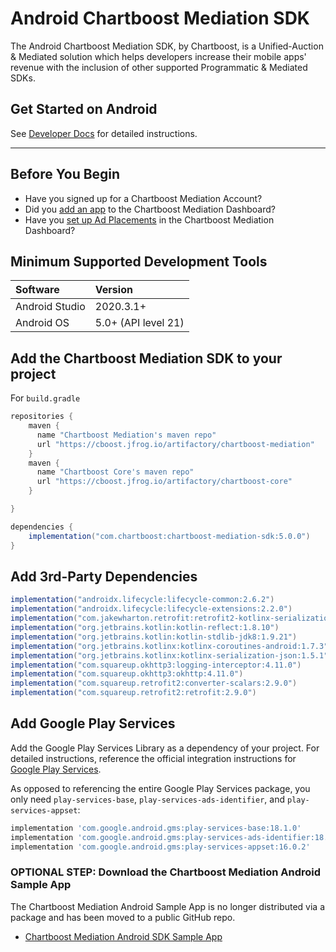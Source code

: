 # Android Chartboost Mediation SDK

The Android Chartboost Mediation SDK, by Chartboost, is a Unified-Auction & Mediated solution which helps developers increase their mobile apps' revenue with the inclusion of other supported Programmatic & Mediated SDKs.

## Get Started on Android

See [Developer Docs](https://docs.chartboost.com/en/mediation/integrate/android/initialize-mediation/) for detailed instructions.

----

## Before You Begin

- Have you signed up for a Chartboost Mediation Account?
- Did you [add an app](https://developers.chartboost.com/docs/import-apps-into-helium) to the Chartboost Mediation Dashboard?
- Have you [set up Ad Placements](https://developers.chartboost.com/docs/manage-placements) in the Chartboost Mediation Dashboard?

## Minimum Supported Development Tools

| Software       | Version             |
| :------------- | :------------------ |
| Android Studio | 2020.3.1+           |
| Android OS     | 5.0+ (API level 21) |

## Add the Chartboost Mediation SDK to your project

For `build.gradle`

```gradle
repositories {
    maven {
      name "Chartboost Mediation's maven repo"
      url "https://cboost.jfrog.io/artifactory/chartboost-mediation"
    }
    maven {
      name "Chartboost Core's maven repo"
      url "https://cboost.jfrog.io/artifactory/chartboost-core"
    }

}

dependencies {
    implementation("com.chartboost:chartboost-mediation-sdk:5.0.0")
}
```

## Add 3rd-Party Dependencies

```gradle
implementation("androidx.lifecycle:lifecycle-common:2.6.2")
implementation("androidx.lifecycle:lifecycle-extensions:2.2.0")
implementation("com.jakewharton.retrofit:retrofit2-kotlinx-serialization-converter:1.0.0")
implementation("org.jetbrains.kotlin:kotlin-reflect:1.8.10")
implementation("org.jetbrains.kotlin:kotlin-stdlib-jdk8:1.9.21")
implementation("org.jetbrains.kotlinx:kotlinx-coroutines-android:1.7.3")
implementation("org.jetbrains.kotlinx:kotlinx-serialization-json:1.5.1")
implementation("com.squareup.okhttp3:logging-interceptor:4.11.0")
implementation("com.squareup.okhttp3:okhttp:4.11.0")
implementation("com.squareup.retrofit2:converter-scalars:2.9.0")
implementation("com.squareup.retrofit2:retrofit:2.9.0")
```

## Add Google Play Services

Add the Google Play Services Library as a dependency of your project. For detailed instructions, reference the official integration instructions for [Google Play Services](https://developers.google.com/android/guides/setup).

As opposed to referencing the entire Google Play Services package, you only need `play-services-base`, `play-services-ads-identifier`, and `play-services-appset`:

```gradle
implementation 'com.google.android.gms:play-services-base:18.1.0'
implementation 'com.google.android.gms:play-services-ads-identifier:18.0.1'
implementation 'com.google.android.gms:play-services-appset:16.0.2'
```

### OPTIONAL STEP: Download the Chartboost Mediation Android Sample App

The Chartboost Mediation Android Sample App is no longer distributed via a package and has been moved to a public GitHub repo.

- [Chartboost Mediation Android SDK Sample App](https://github.com/ChartBoost/android-chartboost-mediation-sdk-example)
